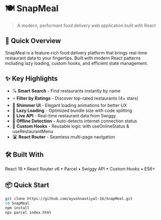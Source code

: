 # 🍽️ SnapMeal

> A modern, performant food delivery web application built with React

## 🚀 Quick Overview

SnapMeal is a feature-rich food delivery platform that brings real-time restaurant data 
to your fingertips. Built with modern React patterns including lazy loading, custom hooks, 
and efficient state management.

## ✨ Key Highlights

- 🔍 **Smart Search** - Find restaurants instantly by name
- ⭐ **Filter by Ratings** - Discover top-rated restaurants (4+ stars)
- 🎨 **Shimmer UI** - Elegant loading animations for better UX
- 🚀 **Lazy Loading** - Optimized bundle size with code splitting
- 📡 **Live API** - Real-time restaurant data from Swiggy
- 🔌 **Offline Detection** - Auto-detects internet connection status
- 🧩 **Custom Hooks** - Reusable logic with useOnlineStatus & useRestaurantMenu
- 🛣️ **React Router** - Seamless multi-page navigation

## 🛠️ Built With

React 19 • React Router v6 • Parcel • Swiggy API • Custom Hooks • ES6+

## 📦 Quick Start

```bash
git clone https://github.com/ayushnautiyal-16/SnapMeal.git
cd SnapMeal
npm install
npx parcel index.html 

